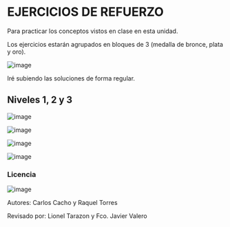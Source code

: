 # EJERCICIOS DE REFUERZO

Para practicar los conceptos vistos en clase en esta unidad.
  
Los ejercicios estarán agrupados en bloques de 3 (medalla de bronce, plata y oro).

![image](https://github.com/profeMelola/Programacion-01-2023-24/assets/91023374/35754e92-e501-4a87-87fe-4768c73cdfe9)

Iré subiendo las soluciones de forma regular.

## Niveles 1, 2 y 3

![image](https://user-images.githubusercontent.com/91023374/133936888-ef27e788-bba0-468a-8f4c-1dca5ddeffbb.png)

![image](https://user-images.githubusercontent.com/91023374/133936905-012843cf-2bc3-4958-93ef-c9dc23ca7a9c.png)

![image](https://user-images.githubusercontent.com/91023374/133936913-4c7804f8-c9e1-45f3-9002-94285a5945b2.png)

![image](https://user-images.githubusercontent.com/91023374/133936917-5b4ccde3-80d2-4723-8538-838f26ae4c1d.png)

### Licencia

![image](https://github.com/profeMelola/Programacion-01-2023-24/assets/91023374/2d8e1cde-6689-40f9-94c7-e0b19af4cda4)

Autores: Carlos Cacho y Raquel Torres

Revisado por: Lionel Tarazon y Fco. Javier Valero
